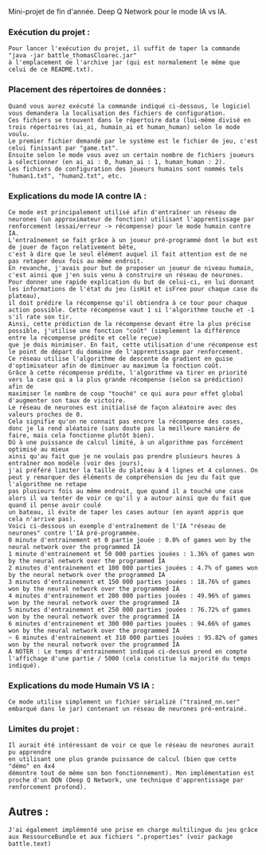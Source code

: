 Mini-projet de fin d'année. Deep Q Network pour le mode IA vs IA.

### Exécution du projet :
    Pour lancer l'exécution du projet, il suffit de taper la commande "java -jar battle_thomasCloarec.jar"
    à l'emplacement de l'archive jar (qui est normalement le même que celui de ce README.txt).

### Placement des répertoires de données :
    Quand vous aurez exécuté la commande indiqué ci-dessous, le logiciel vous demandera la localisation des fichiers de configuration.
    Ces fichiers se trouvent dans le répertoire data (lui-même divisé en trois répertoires (ai_ai, humain_ai et human_human) selon le mode voulu.
    Le premier fichier demandé par le système est le fichier de jeu, c'est celui finissant par "game.txt".
    Ensuite selon le mode vous avez un certain nombre de fichiers joueurs à sélectionner (en ai_ai : 0, human_ai : 1, human_human : 2).
    Les fichiers de configuration des joueurs humains sont nommés tels "human1.txt", "human2.txt", etc.

### Explications du mode IA contre IA :
    Ce mode est principalement utilisé afin d'entraîner un réseau de neurones (un approximateur de fonction) utilisant l'apprentissage par renforcement (essai/erreur -> récompense) pour le mode humain contre IA.
    L'entraînement se fait grâce à un joueur pré-programmé dont le but est de jouer de façon relativement bête,
    c'est à dire que le seul élément auquel il fait attention est de ne pas retaper deux fois au même endroit.
    En revanche, j'avais pour but de proposer un joueur de niveau humain, c'est ainsi que j'en suis venu à construire un réseau de neurones.
    Pour donner une rapide explication du but de celui-ci, en lui donnant les informations de l'état du jeu (isHit et isFree pour chaque case du plateau),
    il doit prédire la récompense qu'il obtiendra à ce tour pour chaque action possible. Cette récompense vaut 1 si l'algorithme touche et -1 s'il rate son tir.
    Ainsi, cette prédiction de la récompense devant être la plus précise possible, j'utilise une fonction "coût" (simplement la différence entre la récompense prédite et celle reçue)
    que je dois minimiser. En fait, cette utilisation d'une récompense est le point de départ du domaine de l'apprentissage par renforcement.
    Ce réseau utilise l'algorithme de descente de gradient en guise d'optimisateur afin de diminuer au maximum la fonction coût.
    Grâce à cette récompense prédite, l'algorithme va tirer en priorité vers la case qui a la plus grande récompense (selon sa prédiction) afin de
    maximiser le nombre de coup "touché" ce qui aura pour effet global d'augmenter son taux de victoire.
    Le réseau de neurones est initialisé de façon aléatoire avec des valeurs proches de 0.
    Cela signifie qu'on ne connait pas encore la récompense des cases, donc je la rend aléatoire (sans doute pas la meilleure manière de faire, mais cela fonctionne plutôt bien).
    Dû à une puissance de calcul limité, à un algorithme pas forcément optimisé au mieux
    ainsi qu'au fait que je ne voulais pas prendre plusieurs heures à entraîner mon modèle (voir des jours),
    j'ai préféré limiter la taille du plateau à 4 lignes et 4 colonnes. On peut y remarquer des éléments de compréhension du jeu du fait que l'algorithme ne retape
    pas plusieurs fois au même endroit, que quand il a touché une case alors il va tenter de voir ce qu'il y a autour ainsi que du fait que quand il pense avoir coulé
    un bateau, il évite de taper les cases autour (en ayant appris que cela n'arrive pas).
    Voici ci-dessous un exemple d'entraînement de l'IA "réseau de neurones" contre l'IA pré-programmée.
    0 minute d'entrainement et 0 partie jouée : 0.0% of games won by the neural network over the programmed IA
    1 minute d'entrainement et 50 000 parties jouées : 1.36% of games won by the neural network over the programmed IA
    2 minutes d'entrainement et 100 000 parties jouées : 4.7% of games won by the neural network over the programmed IA
    3 minutes d'entrainement et 150 000 parties jouées : 18.76% of games won by the neural network over the programmed IA
    4 minutes d'entrainement et 200 000 parties jouées : 49.96% of games won by the neural network over the programmed IA
    5 minutes d'entrainement et 250 000 parties jouées : 76.72% of games won by the neural network over the programmed IA
    6 minutes d'entrainement et 300 000 parties jouées : 94.66% of games won by the neural network over the programmed IA
    ~ 6 minutes d'entrainement et 310 000 parties jouées : 95.82% of games won by the neural network over the programmed IA
    A NOTER : Le temps d'entrainement indiqué ci-dessus prend en compte l'affichage d'une partie / 5000 (cela constitue la majorité du temps indiqué).

### Explications du mode Humain VS IA :
    Ce mode utilise simplement un fichier sérializé ("trained_nn.ser" embarqué dans le jar) contenant un réseau de neurones pré-entrainé.

### Limites du projet :
    Il aurait été intéressant de voir ce que le réseau de neurones aurait pu apprendre
    en utilisant une plus grande puissance de calcul (bien que cette "démo" en 4x4
    démontre tout de même son bon fonctionnement). Mon implémentation est proche d'un DQN (Deep Q Network, une technique d'apprentissage par renforcement profond).
    
## Autres :
    J'ai également implémenté une prise en charge multilingue du jeu grâce aux RessourceBundle et aux fichiers ".properties" (voir package battle.text)
